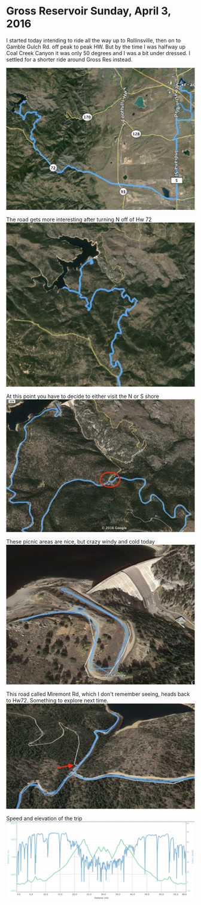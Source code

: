 Gross Reservoir Sunday, April 3, 2016
============

I started today intending to ride all the way up to Rollinsville, then on to Gamble Gulch Rd. off peak to peak HW.  But by the time I was halfway up Coal Creek Canyon it was only 50 degrees and I was a bit under dressed.  I settled for a shorter ride around Gross Res instead.

![Overview](https://raw.githubusercontent.com/cparker/xr-adventures/master/sunday-april-3-2016-gross-res/overview.png)


The road gets more interesting after turning N off of Hw 72
![turn N off of 72](https://raw.githubusercontent.com/cparker/xr-adventures/master/sunday-april-3-2016-gross-res/aroung-gross.png)

At this point you have to decide to either visit the N or S shore
![gross-turn](https://raw.githubusercontent.com/cparker/xr-adventures/master/sunday-april-3-2016-gross-res/gross-turn.png)

These picnic areas are nice, but crazy windy and cold today
![](https://raw.githubusercontent.com/cparker/xr-adventures/master/sunday-april-3-2016-gross-res/exploring-picnic-areas.png)

This road called Miremont Rd, which I don't remember seeing, heads back to Hw72.  Something to explore next time.
![](https://raw.githubusercontent.com/cparker/xr-adventures/master/sunday-april-3-2016-gross-res/missed-road.png)

Speed and elevation of the trip
![](https://raw.githubusercontent.com/cparker/xr-adventures/master/sunday-april-3-2016-gross-res/speed-and-elevation.png)
